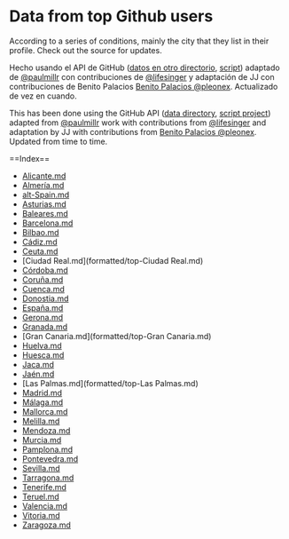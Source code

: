 Data from top Github users
=====================

According to a series of conditions, mainly the city that they list in their profile. Check out the source for updates.


Hecho usando el API de GitHub ([datos en otro directorio](https://github.com/JJ/top-github-users-data/tree/master/data), [script](https://github.com/JJ/top-github-users)) adaptado de [@paulmillr](http://twitter.com/paulmillr) con contribuciones de  [@lifesinger](http://twitter.com/) y adaptación de JJ con contribuciones de Benito Palacios [Benito Palacios @pleonex](http://twitter.com/pleonex). Actualizado de vez en cuando. 

This has been done using the GitHub API ([data directory](https://github.com/JJ/top-github-users-data/tree/master/data), [script project](https://github.com/JJ/top-github-users)) adapted from [@paulmillr](http://twitter.com/paulmillr) work with contributions from [@lifesinger](http://twitter.com/) and adaptation by JJ with contributions from [Benito Palacios @pleonex](http://twitter.com/pleonex). Updated from time to time.

==Index==

* [Alicante.md](formatted/top-Alicante.md)
* [Almería.md](formatted/top-Almería.md)
* [alt-Spain.md](formatted/top-alt-Spain.md)
* [Asturias.md](formatted/top-Asturias.md)
* [Baleares.md](formatted/top-Baleares.md)
* [Barcelona.md](formatted/top-Barcelona.md)
* [Bilbao.md](formatted/top-Bilbao.md)
* [Cádiz.md](formatted/top-Cádiz.md)
* [Ceuta.md](formatted/top-Ceuta.md)
* [Ciudad Real.md](formatted/top-Ciudad Real.md)
* [Córdoba.md](formatted/top-Córdoba.md)
* [Coruña.md](formatted/top-Coruña.md)
* [Cuenca.md](formatted/top-Cuenca.md)
* [Donostia.md](formatted/top-Donostia.md)
* [España.md](formatted/top-España.md)
* [Gerona.md](formatted/top-Gerona.md)
* [Granada.md](formatted/top-Granada.md)
* [Gran Canaria.md](formatted/top-Gran Canaria.md)
* [Huelva.md](formatted/top-Huelva.md)
* [Huesca.md](formatted/top-Huesca.md)
* [Jaca.md](formatted/top-Jaca.md)
* [Jaén.md](formatted/top-Jaén.md)
* [Las Palmas.md](formatted/top-Las Palmas.md)
* [Madrid.md](formatted/top-Madrid.md)
* [Málaga.md](formatted/top-Málaga.md)
* [Mallorca.md](formatted/top-Mallorca.md)
* [Melilla.md](formatted/top-Melilla.md)
* [Mendoza.md](formatted/top-Mendoza.md)
* [Murcia.md](formatted/top-Murcia.md)
* [Pamplona.md](formatted/top-Pamplona.md)
* [Pontevedra.md](formatted/top-Pontevedra.md)
* [Sevilla.md](formatted/top-Sevilla.md)
* [Tarragona.md](formatted/top-Tarragona.md)
* [Tenerife.md](formatted/top-Tenerife.md)
* [Teruel.md](formatted/top-Teruel.md)
* [Valencia.md](formatted/top-Valencia.md)
* [Vitoria.md](formatted/top-Vitoria.md)
* [Zaragoza.md](formatted/top-Zaragoza.md)

